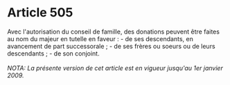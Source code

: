 # Article 505

Avec l'autorisation du conseil de famille, des donations peuvent être faites au nom du majeur en tutelle en faveur :   - de ses descendants, en avancement de part successorale ;   - de ses frères ou soeurs ou de leurs descendants ;   - de son conjoint.<br/><br/><i>NOTA:  La présente version de cet article est en vigueur jusqu'au 1er janvier 2009.</i>